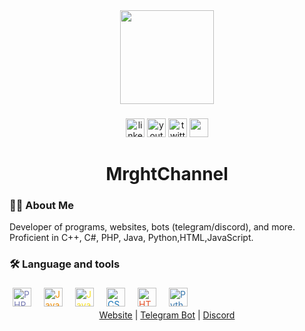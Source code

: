 <div align="center">
  <img height="150" src="https://github.com/MrghtChannel/MrghtChannel/blob/main/assets/mrghtchannel.gif"/>
</div>

###

<div align="center">
  <img src="https://img.shields.io/badge/logo-gitlab-blue?logo=gitlab" height="30" alt="linkedin logo"  />
  <img src="https://img.shields.io/static/v1?message=Youtube&logo=youtube&label=&color=FF0000&logoColor=white&labelColor=&style=for-the-badge" height="30" alt="youtube logo"  />
  <img src="https://img.shields.io/static/v1?message=Twitter&logo=twitter&label=&color=1DA1F2&logoColor=white&labelColor=&style=for-the-badge" height="30" alt="twitter logo"  />
    <img src="https://img.shields.io/badge/Facebook-1877F2?style=for-the-badge&logo=facebook&logoColor=white" height="30" />
</div>

###

<h1 align="center">MrghtChannel</h1>

###

<h3 align="left">👩‍💻  About Me</h3>

Developer of programs, websites, bots (telegram/discord), and more. Proficient in C++, C#, PHP, Java, Python,HTML,JavaScript.

###

<h3 align="left">🛠 Language and tools</h3>

<div style="display: flex; flex-wrap: wrap; gap: 10px;">
  <a href="https://www.php.net/" target="_blank" style="text-decoration: none; color: #777BB4; padding: 5px; border-radius: 5px;">
    <img src="https://img.shields.io/badge/PHP-777BB4?style=for-the-badge&logo=php&logoColor=white" height="30" alt="PHP logo" />
  </a>

  <a href="https://www.java.com/" target="_blank" style="text-decoration: none; color: #ED8B00; padding: 5px; border-radius: 5px;">
    <img src="https://img.shields.io/badge/Java-ED8B00?style=for-the-badge&logo=java&logoColor=white" height="30" alt="Java logo" />
  </a>

  <a href="https://developer.mozilla.org/en-US/docs/Web/JavaScript" target="_blank" style="text-decoration: none; color: #F7DF1E; padding: 5px; border-radius: 5px;">
    <img src="https://img.shields.io/badge/JavaScript-F7DF1E?style=for-the-badge&logo=javascript&logoColor=black" height="30" alt="JavaScript logo" />
  </a>

  <a href="https://developer.mozilla.org/en-US/docs/Web/CSS" target="_blank" style="text-decoration: none; color: #1572B6; padding: 5px; border-radius: 5px;">
    <img src="https://img.shields.io/badge/CSS3-1572B6?style=for-the-badge&logo=css3&logoColor=white" height="30" alt="CSS3 logo" />
  </a>

  <a href="https://developer.mozilla.org/en-US/docs/Web/HTML" target="_blank" style="text-decoration: none; color: #E34F26; padding: 5px; border-radius: 5px;">
    <img src="https://img.shields.io/badge/HTML5-E34F26?style=for-the-badge&logo=html5&logoColor=white" height="30" alt="HTML5 logo" />
  </a>

  <a href="https://www.python.org/" target="_blank" style="text-decoration: none; color: #3776AB; padding: 5px; border-radius: 5px;">
    <img src="https://img.shields.io/badge/Python-3776AB?style=for-the-badge&logo=python&logoColor=white" height="30" alt="Python logo" />
  </a>
</div>

<div align="center">
  <a href="https://mrghtchannel.github.io/Website-MrghtChannel/">Website</a> | <a href="https://t.me/MrghtChannel_Bot">Telegram Bot</a> | <a href="https://discord.gg/tzxWUqp2mN">Discord</a>
</div>
